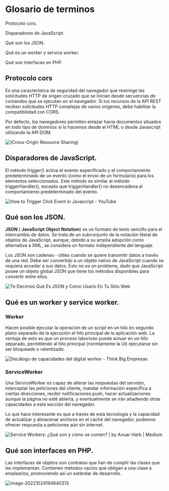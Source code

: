 # Glosario de terminos

Protocolo cors.

Disparadores de JavaScript.

Qué son los JSON.

Qué es un worker y service worker.

Qué son interfaces en PHP.



## Protocolo cors

Es una característica de seguridad del navegador que restringe las solicitudes HTTP de origen cruzado que se inician desde secuencias de comandos que se ejecutan en el navegador. Si los recursos de la API REST reciben solicitudes HTTP complejas de varios orígenes, debe habilitar la compatibilidad con CORS.

Por defecto, los navegadores permiten enlazar hacia documentos situados en todo tipo de dominios si lo hacemos desde el HTML o desde Javascript utilizando la API DOM.

![ (Cross-Origin Resource Sharing)](https://lenguajejs.com/javascript/peticiones-http/cors/cors.png)



## Disparadores de JavaScript.

El método trigger() activa el evento especificado y el comportamiento predeterminado de un evento (como el envío de un formulario) para los elementos seleccionados. Este método es similar al método triggerHandler(), excepto que triggerHandler() no desencadena el comportamiento predeterminado del evento.

![How to Trigger Click Event in Javascript - YouTube](https://i.ytimg.com/vi/jMIOlTL2veQ/maxresdefault.jpg)



## Qué son los JSON.

**JSON** ( **JavaScript Object Notation**) es un formato de texto sencillo para el intercambio de datos. Se trata de un subconjunto de la notación literal de objetos de JavaScript, aunque, debido a su amplia adopción como alternativa a XML, se considera un formato independiente del lenguaje.

Los JSON son cadenas - útiles cuando se quiere transmitir datos a través de una red. Debe ser convertido a un objeto nativo de JavaScript cuando se requiera acceder a sus datos. Ésto no es un problema, dado que JavaScript posee un objeto global JSON que tiene los métodos disponibles para convertir entre ellos.

![Te Decimos Qué Es JSON y Cómo Usarlo En Tu Sitio Web](https://www.hostinger.es/tutoriales/wp-content/uploads/sites/7/2020/01/json-value.jpg)

## Qué es un worker y service worker.

### Worker

Hacen posible ejecutar la operación de un script en un hilo en segundo plano separado de la ejecución el hilo principal de la aplicación web. La ventaja de esto es que un proceso laborioso puede actuar en un hilo separado, permitiendo al hilo principal (normlamente la UI) ejecutarse sin ser bloqueado o ralentizado.

![Decálogo de capacidades del digital worker - Think Big Empresas](https://empresas.blogthinkbig.com/wp-content/uploads/2019/10/digital-worker-2.png?fit=1200%2C527?w=800)

### ServiceWorker

Una ServiceWorker es capaz de alterar las respuestas del servidor, interceptar las peticiones del cliente, mandar información específica a ciertas direcciones, recibir notificaciones push, hacer actualizaciones aunque la página no esté abierta, y eventualmente se irán añadiendo otras capacidades a esta sección del navegador.

Lo que hace interesante es que a través de esta tecnología y la capacidad de actualizar y almacenar archivos en el caché del navegador, podemos ofrecer respuesta a peticiones aún sin internet.

![Service Workers: ¿Qué son y cómo se comen? | by Anuar Harb | Medium](https://miro.medium.com/max/1400/0*0kDS64pU8BNIDbSp)



## Qué son interfaces en PHP.

Las interfaces de objetos son contratos que han de cumplir las clases que las implementan. Contienen métodos vacíos que obligan a una clase a emplearlos, promoviendo así un estándar de desarrollo.

![image-20221024194640313](C:\Users\jpman\AppData\Roaming\Typora\typora-user-images\image-20221024194640313.png)